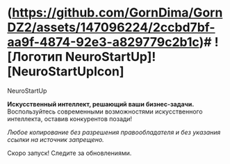 # (https://github.com/GornDima/GornDZ2/assets/147096224/2ccbd7bf-aa9f-4874-92e3-a829779c2b1c)# ![Логотип NeuroStartUp]![NeuroStartUpIcon]
 NeuroStartUp

**Искусственный интеллект, решающий ваши бизнес-задачи.** Воспользуйтесь современными возможностями искусственного интеллекта, оставив конкурентов позади!

_Любое копирование без разрешения правообладателя и без указания ссылки на источник запрещено._

Скоро запуск! Следите за обновлениями.
